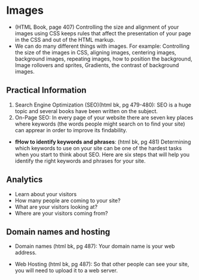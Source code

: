# Images 

- (HTML Book, page 407) Controlling the size and alignment of your images using CSS keeps rules that affect the presentation of your page in the CSS and out of the HTML markup.
- We can do many different things with images. For example: Controlling the size of the images in CSS, aligning images, centering images, background images, repeating images, how to position the background, Image rollovers and sprites, Gradients, the contrast of background images. 

## Practical Information

1. Search Engine Optimization (SEO)(html bk, pg 479-480): SEO is a huge topic and several books have been written on the subject.
2. On-Page SEO: In every page of your website there are seven key places where keywords (the words people might search on to find your site) can apprear in order to improve its findability.

- **fHow to identify keywords and phrases**: (html bk, pg 481) Determining which keywords to use on your site can be one of the hardest tasks when you start to think about SEO. Here are six steps that will help you identify the right keywords and phrases for your site.

## Analytics

- Learn about your visitors
- How many people are coming to your site?
- What are your visitors looking at?
- Where are your visitors coming from?
 
## Domain names and hosting

- Domain names (html bk, pg 487): Your domain name is your web address. 

- Web Hosting (html bk, pg 487): So that other people can see your site, you will need to upload it to a web server. 